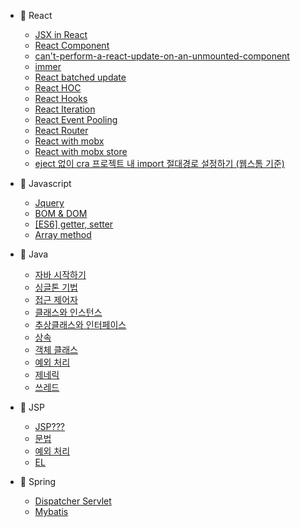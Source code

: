 <!--* Today I Learned-->

* :book: React
  * [JSX in React](react/01.%20JSX.md)
  * [React Component](react/01.%20JSX.md)
  * [can't-perform-a-react-update-on-an-unmounted-component](react/[warning]can't-perform-a-react-update-on-an-unmounted-component.md)
  * [immer](react/immer.md)
  * [React batched update](react/react-batched-update.md)
  * [React HOC](react/react-HoC.md)
  * [React Hooks](react/react-hooks.md)
  * [React Iteration](react/react-iteration.md)
  * [React Event Pooling](react/react-pooling.md)
  * [React Router](react/react-router.md)
  * [React with mobx](react/react-with-mobx.md)
  * [React with mobx store](react/react-with-mobx-store.md)
  * [eject 없이 cra 프로젝트 내 import 절대경로 설정하기 (웹스톰 기준)](react/eject%20없이%20cra%20프로젝트%20내%20import%20절대경로%20설정하기%20(웹스톰%20기준).md)
  
* :book: Javascript
  * [Jquery](javascript/jquery.md)
  * [BOM & DOM](javascript/js_BOM%20&%20DOM.md)
  * [[ES6] getter, setter](javascript/es6-class-get.md)
  * [Array method](javascript/array-method.md)
  
* :book: Java
  * [자바 시작하기](java/Readme.md)
  * [싱글톤 기법](java/singleton_pattern.md)
  * [접근 제어자](java/AccessModifier.md)
  * [클래스와 인스턴스](java/class&instance.md)
  * [추상클래스와 인터페이스](java/abstract&interface.md)
  * [상속](java/inheritance.md)
  * [객체 클래스](java/ObjectClass.md)
  * [예외 처리](java/exception.md)
  * [제네릭](java/generic.md)
  * [쓰레드](java/thread.md)
  
* :book: JSP
  * [JSP???](jsp/README.md)
  * [문법](jsp/jsp-basic-syntax.md)
  * [예외 처리](jsp/error-exception.md)
  * [EL](jsp/expression_language.md)
  
* :book: Spring
  * [Dispatcher Servlet](spring/dispatcher-servlet.md)
  * [Mybatis](spring/MyBatis.md)
  